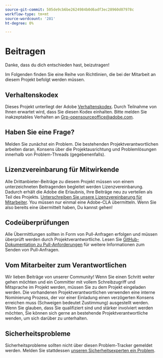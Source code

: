 ```yaml
---
source-git-commit: 505de9cb6be2624984b0d6adf3ec28960d07978c
workflow-type: tm+mt
source-wordcount: '281'
ht-degree: 0%

---
```


# Beitragen

Danke, dass du dich entschieden hast, beizutragen!

Im Folgenden finden Sie eine Reihe von Richtlinien, die bei der Mitarbeit an diesem Projekt befolgt werden müssen.

## Verhaltenskodex

Dieses Projekt unterliegt der Adobe [Verhaltenskodex](code-of-conduct.md). Durch Teilnahme
von Ihnen erwartet wird, dass Sie diesen Kodex einhalten. Bitte melden Sie inakzeptables Verhalten an
[Grp-opensourceoffice@adobe.com](mailto:Grp-opensourceoffice@adobe.com).

## Haben Sie eine Frage?

Melden Sie zunächst ein Problem. Die bestehenden Projektverantwortlichen arbeiten daran,
Konsens über die Projektausrichtung und Problemlösungen innerhalb von Problem-Threads
(gegebenenfalls).

## Lizenzvereinbarung für Mitwirkende

Alle Drittanbieter-Beiträge zu diesem Projekt müssen von einem unterzeichneten Beitragenden begleitet werden
Lizenzvereinbarung. Dadurch erhält die Adobe die Erlaubnis, Ihre Beiträge neu zu verteilen
als Teil des Projekts. [Unterschreiben Sie unsere Lizenzvereinbarung für Mitarbeiter](https://opensource.adobe.com/cla.html). You
müssen nur einmal eine Adobe-CLA übermitteln. Wenn Sie also bereits eine übermittelt haben,
Du kannst gehen!

## Codeüberprüfungen

Alle Übermittlungen sollten in Form von Pull-Anfragen erfolgen und müssen überprüft werden
durch Projektverantwortliche. Lesen Sie [GitHub-Dokumentation zu Pull-Anforderungen](https://help.github.com/articles/about-pull-requests/)
für weitere Informationen zum Senden von Pull-Anfragen.

<!--
Lastly, please follow the [pull request template](PULL_REQUEST_TEMPLATE.md) when
submitting a pull request!
-->

## Vom Mitarbeiter zum Verantwortlichen

Wir lieben Beiträge von unserer Community! Wenn Sie einen Schritt weiter gehen möchten
und ein Committer mit vollem Schreibzugriff und Mitsprache im Projekt werden, müssen Sie
zu dem Projekt eingeladen werden. Die vorhandenen Projektverantwortlichen verwenden eine interne Nominierung
Prozess, der vor einer Einladung einen verzögerten Konsens erreichen muss (Schweigen bedeutet Zustimmung)
ausgestellt werden. Wenn Sie glauben, dass Sie qualifiziert sind und stärker involviert werden möchten,
Sie können sich gerne an bestehende Projektverantwortliche wenden, um sich darüber zu unterhalten.

## Sicherheitsprobleme

Sicherheitsprobleme sollten nicht über diesen Problem-Tracker gemeldet werden. Melden Sie stattdessen [unseren Sicherheitsexperten ein Problem](https://helpx.adobe.com/security/alertus.html).
